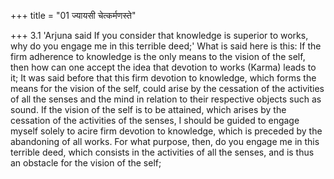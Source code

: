 +++
title = "01 ज्यायसी चेत्कर्मणस्ते"

+++
3.1 'Arjuna said If you consider that knowledge is superior to works,
why do you engage me in this terrible deed;' What is said here is this:
If the firm adherence to knowledge is the only means to the vision of
the self, then how can one accept the idea that devotion to works
(Karma) leads to it; It was said before that this firm devotion to
knowledge, which forms the means for the vision of the self, could arise
by the cessation of the activities of all the senses and the mind in
relation to their respective objects such as sound. If the vision of the
self is to be attained, which arises by the cessation of the activities
of the senses, I should be guided to engage myself solely to acire firm
devotion to knowledge, which is preceded by the abandoning of all works.
For what purpose, then, do you engage me in this terrible deed, which
consists in the activities of all the senses, and is thus an obstacle
for the vision of the self;
